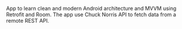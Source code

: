 App to learn clean and modern Android architecture and MVVM using Retrofit and Room.
The app use Chuck Norris API to fetch data from a remote REST API.